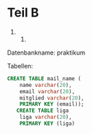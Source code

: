 # Teil B

1. 1.

Datenbankname: praktikum

Tabellen:

```sql
CREATE TABLE mail_name (
    name varchar(20),
    email varchar(20),
    mitglied varchar(20),
    PRIMARY KEY (email));
   CREATE TABLE liga
    liga varchar(20),
    PRIMARY KEY (liga)
```


